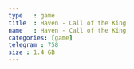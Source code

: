 ```yaml
---
type   : game
title  : Haven - Call of the King
name   : Haven - Call of the King
categories: [game]
telegram : 758
size : 1.4 GB
---
```



